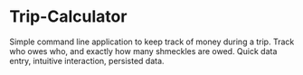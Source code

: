 # Trip-Calculator
Simple command line application to keep track of money during a trip. Track who owes who, and exactly how many shmeckles are owed. Quick data entry, intuitive interaction, persisted data.
